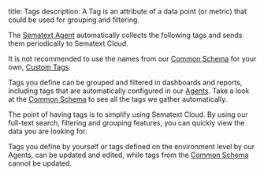 title: Tags 
description: A Tag is an attribute of a data point (or metric) that could be used for grouping and filtering.

The [Sematext Agent](../agents/sematext-agent) automatically collects the following tags and sends them periodically to Sematext Cloud. 

It is not recommended to use the names from our [Common Schema](./common-schema) for your own, [Custom Tags](./custom-tags).

Tags you define can be grouped and filtered in dashboards and reports, including tags that are automatically configured in our [Agents](../agents). Take a look at the [Common Schema](./common-schema) to see all the tags we gather automatically.

The point of having tags is to simplify using Sematext Cloud. By using our full-text search, filtering and grouping features, you can quickly view the data you are looking for.

Tags you define by yourself or tags defined on the environment level by our Agents, can be updated and edited, while tags from the [Common Schema](./common-schema) cannot be updated.
